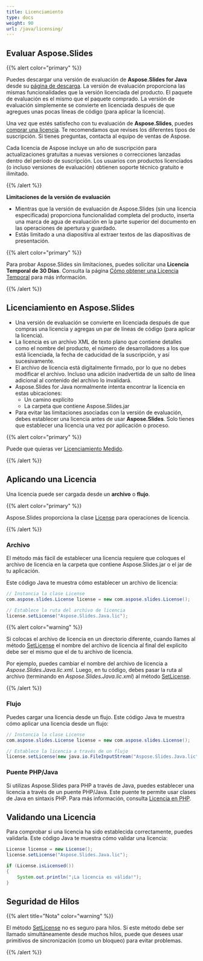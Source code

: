 ```yaml
---
title: Licenciamiento
type: docs
weight: 90
url: /java/licensing/
---
```


## **Evaluar Aspose.Slides**

{{% alert color="primary" %}} 

Puedes descargar una versión de evaluación de **Aspose.Slides for Java** desde su [página de descarga](https://releases.aspose.com/java/repo/com/aspose/aspose-slides/). La versión de evaluación proporciona las mismas funcionalidades que la versión licenciada del producto. El paquete de evaluación es el mismo que el paquete comprado. La versión de evaluación simplemente se convierte en licenciada después de que agregues unas pocas líneas de código (para aplicar la licencia).

Una vez que estés satisfecho con tu evaluación de **Aspose.Slides**, puedes [comprar una licencia](https://purchase.aspose.com/buy). Te recomendamos que revises los diferentes tipos de suscripción. Si tienes preguntas, contacta al equipo de ventas de Aspose.

Cada licencia de Aspose incluye un año de suscripción para actualizaciones gratuitas a nuevas versiones o correcciones lanzadas dentro del período de suscripción. Los usuarios con productos licenciados (o incluso versiones de evaluación) obtienen soporte técnico gratuito e ilimitado.

{{% /alert %}} 

**Limitaciones de la versión de evaluación**

* Mientras que la versión de evaluación de Aspose.Slides (sin una licencia especificada) proporciona funcionalidad completa del producto, inserta una marca de agua de evaluación en la parte superior del documento en las operaciones de apertura y guardado.
* Estás limitado a una diapositiva al extraer textos de las diapositivas de presentación.

{{% alert color="primary" %}} 

Para probar Aspose.Slides sin limitaciones, puedes solicitar una **Licencia Temporal de 30 Días**. Consulta la página [Cómo obtener una Licencia Temporal](https://purchase.aspose.com/temporary-license) para más información.

{{% /alert %}}

## **Licenciamiento en Aspose.Slides**

* Una versión de evaluación se convierte en licenciada después de que compras una licencia y agregas un par de líneas de código (para aplicar la licencia).
* La licencia es un archivo XML de texto plano que contiene detalles como el nombre del producto, el número de desarrolladores a los que está licenciada, la fecha de caducidad de la suscripción, y así sucesivamente.
* El archivo de licencia está digitalmente firmado, por lo que no debes modificar el archivo. Incluso una adición inadvertida de un salto de línea adicional al contenido del archivo lo invalidará.
* Aspose.Slides for Java normalmente intenta encontrar la licencia en estas ubicaciones:
  * Un camino explícito
  * La carpeta que contiene Aspose.Slides.jar
* Para evitar las limitaciones asociadas con la versión de evaluación, debes establecer una licencia antes de usar **Aspose.Slides**. Solo tienes que establecer una licencia una vez por aplicación o proceso.

{{% alert color="primary" %}} 

Puede que quieras ver [Licenciamiento Medido](/slides/java/metered-licensing/).

{{% /alert %}} 

## **Aplicando una Licencia**

Una licencia puede ser cargada desde un **archivo** o **flujo**.

{{% alert color="primary" %}}

Aspose.Slides proporciona la clase [License](https://reference.aspose.com/slides/java/com.aspose.slides/License) para operaciones de licencia.

{{% /alert %}} 

### **Archivo**

El método más fácil de establecer una licencia requiere que coloques el archivo de licencia en la carpeta que contiene Aspose.Slides.jar o el jar de tu aplicación.

Este código Java te muestra cómo establecer un archivo de licencia:

``` java
// Instancia la clase License
com.aspose.slides.License license = new com.aspose.slides.License();

// Establece la ruta del archivo de licencia
license.setLicense("Aspose.Slides.Java.lic");
```

{{% alert color="warning" %}} 

Si colocas el archivo de licencia en un directorio diferente, cuando llames al método [SetLicense](https://reference.aspose.com/slides/java/com.aspose.slides/License#setLicense-java.lang.String-) el nombre del archivo de licencia al final del explícito debe ser el mismo que el de tu archivo de licencia.

Por ejemplo, puedes cambiar el nombre del archivo de licencia a *Aspose.Slides.Java.lic.xml*. Luego, en tu código, debes pasar la ruta al archivo (terminando en *Aspose.Slides.Java.lic.xml*) al método [SetLicense](https://reference.aspose.com/slides/java/com.aspose.slides/License#setLicense-java.lang.String-).

{{% /alert %}}

### **Flujo**

Puedes cargar una licencia desde un flujo. Este código Java te muestra cómo aplicar una licencia desde un flujo:

``` java
// Instancia la clase License
com.aspose.slides.License license = new com.aspose.slides.License();

// Establece la licencia a través de un flujo
license.setLicense(new java.io.FileInputStream("Aspose.Slides.Java.lic"));
```

### **Puente PHP/Java**

Si utilizas Aspose.Slides para PHP a través de Java, puedes establecer una licencia a través de un puente PHP/Java. Este puente te permite usar clases de Java en sintaxis PHP. Para más información, consulta [Licencia en PHP](/slides/php-java/licensing/).

## **Validando una Licencia**

Para comprobar si una licencia ha sido establecida correctamente, puedes validarla. Este código Java te muestra cómo validar una licencia:

```java
License license = new License();
license.setLicense("Aspose.Slides.Java.lic");

if (License.isLicensed()) 
{
    System.out.println("¡La licencia es válida!");
}
```

## **Seguridad de Hilos**

{{% alert title="Nota" color="warning" %}} 

El método [SetLicense](https://reference.aspose.com/slides/java/com.aspose.slides/License#setLicense-java.io.InputStream-) no es seguro para hilos. Si este método debe ser llamado simultáneamente desde muchos hilos, puede que desees usar primitivos de sincronización (como un bloqueo) para evitar problemas.

{{% /alert %}}